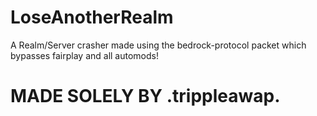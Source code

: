# LoseAnotherRealm
A Realm/Server crasher made using the bedrock-protocol packet which bypasses fairplay and all automods!


# MADE SOLELY BY .trippleawap.
